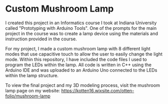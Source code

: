 # Custom Mushroom Lamp
I created this project in an Informatics course I took at Indiana University called "Prototyping with Arduino Tools". One of the prompts for the main project in the course was to create a lamp device using the materials and instruction provided in the course.

For my project, I made a custom mushroom lamp with 8 different light modes that use capacitive touch to allow the user to easily change the light mode. Within this repository, I have included the code files I used to program the LEDs within the lamp. All code is written in C++ using the Arduino IDE and was uploaded to an Arduino Uno connected to the LEDs within the lamp structure.

To view the final project and my 3D modeling process, visit the mushroom lamp page on my website: https://kotten16.wixsite.com/otten-folio/mushroom-lamp
